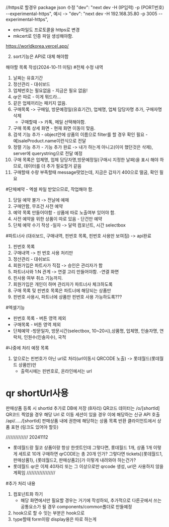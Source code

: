 //https로 할경우 package json 수정
"dev": "next dev -H (IP입력) -p (PORT번호) --experimental-https",
예시 -> "dev": "next dev -H 192.168.35.80 -p 3005 --experimental-https",

- env파일도 프로토콜을 https로 변경
- mkcert로 인증 파일 생성해야함.

https://worldkorea.vercel.app/

2. sort기능은 API로 대체 해야함

해야할 목록 작성(2024-10-11 미팅) #전체 수정 내역

1. 날짜는 유효기간
2. 정산관리 - 대쉬보드
3. 업체번호는 필요없음 - 지금은 필요 없음!
4. qr은 따로 - 이게 뭐드라...
5. 같은 업체끼리는 패키지 없음.
6. 구매목록 -> 구매일, 방문예정일(유효기간), 업체명, 업체 담당자명 추가, 구매자명 삭제
   - 구매할때 -> 카톡, 메일 선택해야함.
7. 구매 목록 상세 화면 - 현재 화면 이동이 맞음.
8. 검색 기능 추가 - object안에 상품의 이름으로 filter를 할 경우 확인 필요 - 예)saleProduct.name이런식으로 전달
9. 정렬 기능 추가 - 기능 추가 완료 -> 내가 하는게 아니고(이미 했던것은 삭제), server에 querystring으로 전달 예정
10. 구매 목록은 업체명, 업체 담당자명,방문예정일(구매시 지정한 날짜)을 표시 해야 하므로, 데이터를 더 추가 필요할거 같음
11. 구매할때 수량 부족할때 message떳었는데, 지금은 갑자기 400으로 떨굼, 확인 필요

#단체예약 - 엑셀 파일 받았으므로, 작업해야 함.

1. 당일 예약 불가 -> 전날에 예매
2. 구매안함, 무조건 사전 예약
3. 예약 목록 만들어야함 - 상품에 따로 노출여부 있어야 함.
4. 사전 예약을 위한 상품이 따로 있음 - 단건만 예약
5. 단체 예약 수기 작성 -일자 -> 달력 컴포넌트, 시간 selectbox

#파트너사 (대쉬보드, 구매내역, 핀번호 목록, 핀번호 사용만 보여짐) -> api완료

1. 핀번호 목록
2. 구매내역 -> 핀 번호 사용 처리만
3. 정산관리 - 대쉬보드
4. 회원가입은 파트사가 직접 -> 승인은 관리자가 함
5. 파트너사와 1:N 관계 -> 연결 고리 만들어야함. -연결 화면
6. 핀사용 여부 취소 기능까지.
7. 회원가입은 개인이 하며 관리자가 파트너사 체크하도록
8. 구매 목록 및 핀번호 목록은 파트너에 해당되는 상품만
9. 핀번호 사용시, 파트너에 상품만 핀번호 사용 가능하도록???

#엑셀기능

- 핀번호 목록 - 버튼 영역 제외
- 구매목록 - 버튼 영역 제외
- 단체예약 -방문일자, 방문시간(selectbox, 10~20시),상품명, 업체명, 인솔자명, 연락처, 인원수(인솔자수), 국적

#나중에 처리 예정 목록

1. 앞으로는 핀번호가 아닌 url로 처리(url이동시 QRCODE 노출) -> 롯데월드(롯데월드 상품만)만
   - 출력시에는 핀번호로, 온라인에서는 url

# qr shortUrl사용

판매상품 등록 시 shortId 추가로 DB에 저장 (8자리)
QR코드 데이터는 /o/[shortId]
QR코드 찍었을 경우 해당 Url 로 이동
세션이 있을 경우 이에 해당하는 신규 API 호출 /api/...../[shortId]
판매상품 내에 권한에 해당하는 상품 목록 반환
클라이언트에서 상품 표현 (링크도 있어야 할듯)

////////////// 20241112

- 롯데월드랑 월코 상품이랑 항상 한셋트인데 그렇다면, 롯데월드 1개, 상품 1개 이렇게 세트로 10개 구매하면 qrCODE는 총 20개 인가?
  그렇다면 tickets[{롯데월드1, 판매상품1}, {롯데월드2, 판매상품2}]가 이렇게 내려와야 하는건가?
- 롯데월드 qr은 이제 40자리 또는 그 이상으로만 qrcode 생성, url은 사용하지 않을 계획임
  //////////////////

#추가 처리 내용

1. 컴포넌트화 하기
   - 해당 화면에서만 필요할 경우는 거기에 작성하되, 추가적으로 다른곳에서 쓰는 공통요소가 될 경우 components/common폴더로 만들예정
2. hook으로 할 수 잇는 부분은 hook으로
3. type할때 form이랑 display용은 따로 하는게
